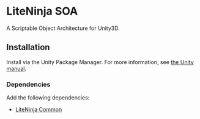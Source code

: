 # LiteNinja SOA

A Scriptable Object Architecture for Unity3D.

## Installation
Install via the Unity Package Manager. For more information, see [the Unity manual](https://docs.unity3d.com/Manual/upm-ui-giturl.html).


### Dependencies
Add the following dependencies:

- [LiteNinja Common](https://github.com/sponticelli/LiteNinja-Common.git)